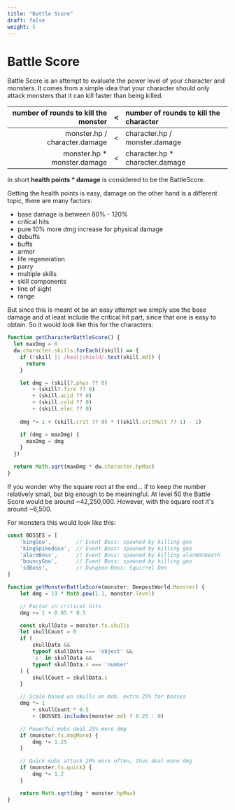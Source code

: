 ```yaml
---
title: "Battle Score"
draft: false
weight: 5
---
```

# Battle Score

Battle Score is an attempt to evaluate the power level of your character and monsters.
It comes from a simple idea that your character should only attack monsters 
that it can kill faster than being killed.

| number of rounds to kill the monster | < | number of rounds to kill the character |
|-------------------------------------:|:-:|:---------------------------------------|
|        monster.hp / character.damage | < | character.hp / monster.damage          |
|          monster.hp * monster.damage | < | character.hp * character.damage        |

In short **health points \* damage** is considered to be the BattleScore.

Getting the health points is easy, damage on the other hand is a different topic, there are many factors:
* base damage is between 80% - 120%
* critical hits
* pure 10% more dmg increase for physical damage
* debuffs
* buffs
* armor
* life regeneration
* parry
* multiple skills
* skill components
* line of sight
* range

But since this is meant ot be an easy attempt we simply use the base damage and at least include the 
critical hit part, since that one is easy to obtain. So it would look like this for the characters:

```js
function getCharacterBattleScore() {
  let maxDmg = 0
  dw.character.skills.forEach((skill) => {
    if (!skill || /heal|shield/.test(skill.md)) {
      return
    }

    let dmg = (skill?.phys ?? 0) 
        + (skill?.fire ?? 0) 
        + (skill.acid ?? 0) 
        + (skill.cold ?? 0) 
        + (skill.elec ?? 0)
    
    dmg *= 1 + (skill.crit ?? 0) * ((skill.critMult ?? 1) - 1)

    if (dmg > maxDmg) {
      maxDmg = dmg
    }
  })

  return Math.sqrt(maxDmg * dw.character.hpMax)
}
```

If you wonder why the square root at the end... if to keep the number relatively small, 
but big enough to be meaningful. At level 50 the Battle Score would be around ~42,250,000.
However, with the square root it's around ~6,500.

For monsters this would look like this:

```js
const BOSSES = [
    'kingGoo',        // Event Boss: spawned by killing goo
    'kingSpikedGoo',  // Event Boss: spawned by killing goo
    'alarmBoss',      // Event Boss: spawned by killing alarmOnDeath
    'bouncyGoo',      // Event Boss: spawned by killing goo
    'sdBoss',         // Dungeon Boss: Squirrel Den
]

function getMonsterBattleScore(monster: DeepestWorld.Monster) {
    let dmg = 19 * Math.pow(1.1, monster.level)

    // Factor in critical hits
    dmg += 1 + 0.05 * 0.5

    const skullData = monster.fx.skulls
    let skullCount = 0
    if (
        skullData &&
        typeof skullData === 'object' &&
        's' in skullData &&
        typeof skullData.s === 'number'
    ) {
        skullCount = skullData.s
    }

    // Scale based on skulls on mob, extra 25% for bosses
    dmg *= 1
        + skullCount * 0.5
        + (BOSSES.includes(monster.md) ? 0.25 : 0)

    // Powerful mobs deal 25% more dmg
    if (monster.fx.dmgMore) {
        dmg *= 1.25
    }

    // Quick mobs attack 20% more often, thus deal more dmg
    if (monster.fx.quick) {
        dmg *= 1.2
    }

    return Math.sqrt(dmg * monster.hpMax)
}
```
